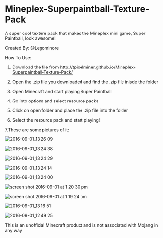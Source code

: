 # Mineplex-Superpaintball-Texture-Pack
A super cool texture pack that makes the Mineplex mini game, Super Paintball, look awesome!

Created By: @Legominore

How To Use:

1. Download the file from http://tpixelminer.github.io/Mineplex-Superpaintball-Texture-Pack/

2. Open the .zip file you downloaded and find the .zip file inisde the folder

3. Open Minecraft and start playing Super Paintball

4. Go into options and select resource packs

5. Click on open folder and place the .zip file into the folder

6. Select the resource pack and start playing!

7.These are some pictures of it:

![2016-09-01_13 26 09](https://cloud.githubusercontent.com/assets/17729491/18177680/56d91f78-7049-11e6-80a3-d80c4779d89d.png)

![2016-09-01_13 24 38](https://cloud.githubusercontent.com/assets/17729491/18177679/56d917b2-7049-11e6-96e5-8c5ad19c77b9.png)

![2016-09-01_13 24 29](https://cloud.githubusercontent.com/assets/17729491/18177683/56daa898-7049-11e6-91e4-e6dbc02ff0a9.png)

![2016-09-01_13 24 14](https://cloud.githubusercontent.com/assets/17729491/18177681/56d98288-7049-11e6-8d69-d44339cb2e0c.png)

![2016-09-01_13 24 00](https://cloud.githubusercontent.com/assets/17729491/18177682/56d9d936-7049-11e6-863d-301d7fb34af8.png)

![screen shot 2016-09-01 at 1 20 30 pm](https://cloud.githubusercontent.com/assets/17729491/18177684/56db3312-7049-11e6-984e-800f7b105235.png)

![screen shot 2016-09-01 at 1 19 24 pm](https://cloud.githubusercontent.com/assets/17729491/18177685/56e74724-7049-11e6-9f7f-1d54c8646093.png)

![2016-09-01_13 16 51](https://cloud.githubusercontent.com/assets/17729491/18177687/56ed2e82-7049-11e6-9787-13635576e011.png)

![2016-09-01_12 49 25](https://cloud.githubusercontent.com/assets/17729491/18177686/56e7fa16-7049-11e6-9ee2-ea121dd4a05e.png)

This is an unofficial Minecraft product and is not associated with Mojang in any way
